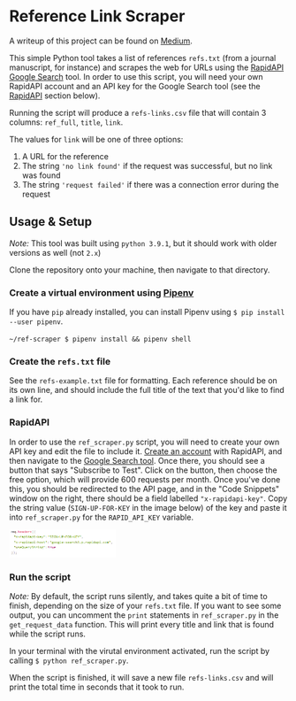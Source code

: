 # Reference Link Scraper

A writeup of this project can be found on [Medium](https://ben-luginbuhl.medium.com/writing-a-python-reference-web-scraper-with-rapidapi-5e810e0e1d88).

This simple Python tool takes a list of references `refs.txt` (from a journal manuscript, for instance) and scrapes the web for URLs using the [RapidAPI Google Search](https://rapidapi.com/apigeek/api/google-search3/endpoints) tool. In order to use this script, you will need your own RapidAPI account and an API key for the Google Search tool (see the [RapidAPI](#rapidapi) section below).

Running the script will produce a `refs-links.csv` file that will contain 3 columns: `ref_full`, `title`, `link`.

The values for `link` will be one of three options:

1. A URL for the reference
2. The string `'no link found'` if the request was successful, but no link was found
3. The string `'request failed'` if there was a connection error during the request

## Usage & Setup

*Note:* This tool was built using `python 3.9.1`, but it should work with older versions as well (not `2.x`)

Clone the repository onto your machine, then navigate to that directory.

### Create a virtual environment using [Pipenv](https://pipenv.pypa.io/en/latest/)

If you have `pip` already installed, you can install Pipenv using `$ pip install --user pipenv`.

`~/ref-scraper $ pipenv install && pipenv shell`

### Create the `refs.txt` file

See the `refs-example.txt` file for formatting. Each reference should be on its own line, and should include the full title of the text that you'd like to find a link for.

### RapidAPI

In order to use the `ref_scraper.py` script, you will need to create your own API key and edit the file to include it. [Create an account](https://rapidapi.com/signup) with RapidAPI, and then navigate to the [Google Search tool](https://rapidapi.com/apigeek/api/google-search3). Once there, you should see a button that says "Subscribe to Test". Click on the button, then choose the free option, which will provide 600 requests per month. Once you've done this, you should be redirected to the API page, and in the "Code Snippets" window on the right, there should be a field labelled `"x-rapidapi-key"`. Copy the string value (`SIGN-UP-FOR-KEY` in the image below) of the key and paste it into `ref_scraper.py` for the `RAPID_API_KEY` variable.

<img src="api-key.png" style="height: 50px">

### Run the script

*Note:* By default, the script runs silently, and takes quite a bit of time to finish, depending on the size of your `refs.txt` file. If you want to see some output, you can uncomment the `print` statements in `ref_scraper.py` in the `get_request_data` function. This will print every title and link that is found while the script runs.

In your terminal with the virutal environment activated, run the script by calling `$ python ref_scraper.py`.

When the script is finished, it will save a new file `refs-links.csv` and will print the total time in seconds that it took to run.
